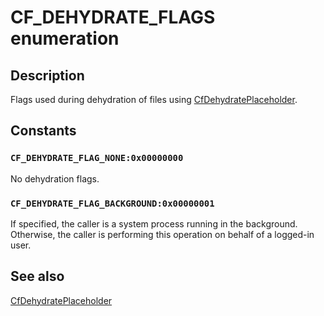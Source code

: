 # CF_DEHYDRATE_FLAGS enumeration

## Description

Flags used during dehydration of files using [CfDehydratePlaceholder](https://learn.microsoft.com/previous-versions/mt827480(v=vs.85)).

## Constants

### `CF_DEHYDRATE_FLAG_NONE:0x00000000`

No dehydration flags.

### `CF_DEHYDRATE_FLAG_BACKGROUND:0x00000001`

If specified, the caller is a system process running in the background. Otherwise, the caller is performing this operation on behalf of a logged-in user.

## See also

[CfDehydratePlaceholder](https://learn.microsoft.com/previous-versions/mt827480(v=vs.85))